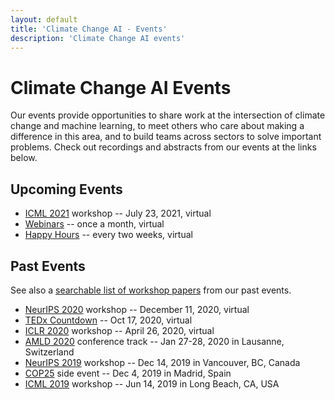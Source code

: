 ```yaml
---
layout: default
title: 'Climate Change AI - Events'
description: 'Climate Change AI events'
---
```


# Climate Change AI Events

Our events provide opportunities to share work at the intersection of climate change and machine learning, to meet others who care about making a difference in this area, and to build teams across sectors to solve important problems. Check out recordings and abstracts from our events at the links below.

## Upcoming Events

* [ICML 2021](/events/icml2021) workshop -- July 23, 2021, virtual
* [Webinars](/webinars) -- once a month, virtual
* [Happy Hours](/events/happy_hour) -- every two weeks, virtual

## Past Events

See also a [searchable list of workshop papers](/papers) from our past events.

* [NeurIPS 2020](/events/neurips2020) workshop -- December 11, 2020, virtual
* [TEDx Countdown](/events/tedx) -- Oct 17, 2020, virtual
* [ICLR 2020](/events/iclr2020) workshop -- April 26, 2020, virtual
* [AMLD 2020](/events/amld2020) conference track -- Jan 27-28, 2020 in Lausanne, Switzerland
* [NeurIPS 2019](/events/neurips2019) workshop -- Dec 14, 2019 in Vancouver, BC, Canada
* [COP25](/events/cop25) side event -- Dec 4, 2019 in Madrid, Spain
* [ICML 2019](/events/icml2019) workshop -- Jun 14, 2019 in Long Beach, CA, USA
